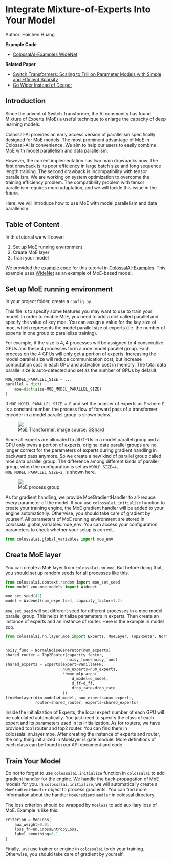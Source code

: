 # Integrate Mixture-of-Experts Into Your Model

Author: Haichen Huang

**Example Code**
- [ColossalAI-Examples WideNet](https://github.com/hpcaitech/ColossalAI-Examples/tree/main/image/widenet)

**Related Paper**
- [Switch Transformers: Scaling to Trillion Parameter Models with Simple and Efficient Sparsity](https://arxiv.org/abs/2101.03961)
- [Go Wider Instead of Deeper](https://arxiv.org/abs/2107.11817)


## Introduction

Since the advent of Switch Transformer, the AI community has found Mixture of Experts (MoE) a useful technique to enlarge the capacity of deep learning models.

Colossal-AI provides an early access version of parallelism specifically designed for MoE models.
The most prominent advantage of MoE in Colossal-AI is convenience.
We aim to help our users to easily combine MoE with model parallelism and data parallelism.

However, the current implementation has two main drawbacks now.
The first drawback is its poor efficiency in large batch size and long sequence length training.
The second drawback is incompatibility with tensor parallelism.
We are working on system optimization to overcome the training efficiency problem.
The compatibility problem with tensor parallelism requires more adaptation, and we will tackle this issue in the future.

Here, we will introduce how to use MoE with model parallelism and data parallelism.

## Table of Content
In this tutorial we will cover:
1. Set up MoE running environment
2. Create MoE layer
3. Train your model

We provided the [example code](https://github.com/hpcaitech/ColossalAI-Examples/tree/main/image/widenet) for this tutorial in [ColossalAI-Examples](https://github.com/hpcaitech/ColossalAI-Examples).
This example uses [WideNet](https://arxiv.org/abs/2107.11817) as an example of MoE-based model.


## Set up MoE running environment
In your project folder, create a `config.py`.

This file is to specify some features you may want to use to train your model.
In order to enable MoE, you need to add a dict called parallel and specify the value of key moe.
You can assign a value for the key size of moe, which represents the model parallel size of experts (i.e. the number of experts in one group to parallelize training).

For example, if the size is 4, 4 processes will be assigned to 4 consecutive GPUs and these 4 processes form a moe model parallel group.
Each process on the 4 GPUs will only get a portion of experts. Increasing the model parallel size will reduce communication cost, but increase computation cost in each GPU and activation cost in memory.
The total data parallel size is auto-detected and set as the number of GPUs by default.

```python
MOE_MODEL_PARALLEL_SIZE = ...
parallel = dict(
    moe=dict(size=MOE_MODEL_PARALLEL_SIZE)
)
```

If `MOE_MODEL_PARALLEL_SIZE = E` and set the number of experts as `E` where `E` is a constant number, the process flow of forward pass of a transformer encoder in a model parallel group is shown below.

<figure style={{textAlign: "center"}}>
<img src="https://s2.loli.net/2022/01/28/oI59QcxdteKUTks.png"/>
<figcaption>MoE Transformer, image source: <a href="https://arxiv.org/abs/2006.16668">GShard</a></figcaption>
</figure>

Since all experts are allocated to all GPUs in a model parallel group and a GPU only owns a portion of experts,
original data parallel groups are no longer correct for the parameters of experts during gradient handling in backward pass anymore.
So we create a new kind of parallel group called moe data parallel group.
The difference among different kinds of parallel group, when the configuration is set as `WORLD_SIZE=4`,
`MOE_MODEL_PARALLEL_SIZE=2`, is shown here.

<figure style={{textAlign: "center"}}>
<img src="https://s2.loli.net/2022/01/28/Sn8FpmQPKIiBEq2.png"/>
<figcaption>MoE process group</figcaption>
</figure>


As for gradient handling, we provide MoeGradientHandler to all-reduce every parameter of the model.
If you use `colossalai.initialize` function to create your training engine, the MoE gradient handler will be added to your engine automatically.
Otherwise, you should take care of gradient by yourself.
All parameters of MoE running environment are stored in colossalai.global_variables.moe_env.
You can access your configuration parameters to check whether your setup is correct.
```python
from colossalai.global_variables import moe_env
```

## Create MoE layer
You can create a MoE layer from `colossalai.nn.moe`.
But before doing that, you should set up random seeds for all processes like this.

```python
from colossalai.context.random import moe_set_seed
from model_zoo.moe.models import Widenet

moe_set_seed(42)
model = Widenet(num_experts=4, capacity_factor=1.2)
```

`moe_set_seed` will set different seed for different processes in a moe model parallel group.
This helps initialize parameters in experts.
Then create an instance of experts and an instance of router.
Here is the example in model zoo.

```python
from colossalai.nn.layer.moe import Experts, MoeLayer, Top2Router, NormalNoiseGenerator


noisy_func = NormalNoiseGenerator(num_experts)
shared_router = Top2Router(capacity_factor,
                           noisy_func=noisy_func)
shared_experts = Experts(expert=VanillaFFN,
                         num_experts=num_experts,
                         **moe_mlp_args(
                             d_model=d_model,
                             d_ff=d_ff,
                             drop_rate=drop_rate
                         ))
ffn=MoeLayer(dim_model=d_model, num_experts=num_experts,
             router=shared_router, experts=shared_experts)
```

Inside the initialization of Experts, the local expert number of each GPU will be calculated automatically. You just need to specify the class of each expert and its parameters used in its initialization. As for routers, we have provided top1 router and top2 router. You can find them in colossalai.nn.layer.moe. After creating the instance of experts and router, the only thing initialized in Moelayer is gate module. More definitions of each class can be found in our API document and code.


## Train Your Model
Do not to forget to use `colossalai.initialize` function in `colossalai` to add gradient handler for the engine.
We handle the back-propagation of MoE models for you.
In `colossalai.initialize`, we will automatically create a `MoeGradientHandler` object to process gradients.
You can find more information about the handler `MoeGradientHandler` in colossal directory.

The loss criterion should be wrapped by `Moeloss` to add auxiliary loss of MoE. Example is like this.
```python
criterion = MoeLoss(
    aux_weight=0.01,
    loss_fn=nn.CrossEntropyLoss,
    label_smoothing=0.1
)
```

Finally, just use trainer or engine in `colossalai` to do your training.
Otherwise, you should take care of gradient by yourself.
<!-- doc-test-command: torchrun --standalone --nproc_per_node=1 integrate_mixture_of_experts_into_your_model.py  -->
